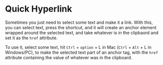 # Quick Hyperlink

Sometimes you just need to select some text and make it a link. With this, you can select text, press the shortcut, and it will create an anchor element wrapped around the selected text, and take whatever is in the clipbaord and set it as the `href` attribute.

To use it, select some text, hit `Ctrl` + `option` + L in Mac (`Ctrl` + `Alt` + L in Windows/PC), to make the selected text part of an anchor tag, with the `href` attribute containing the value of whatever was in the clipboard. 
